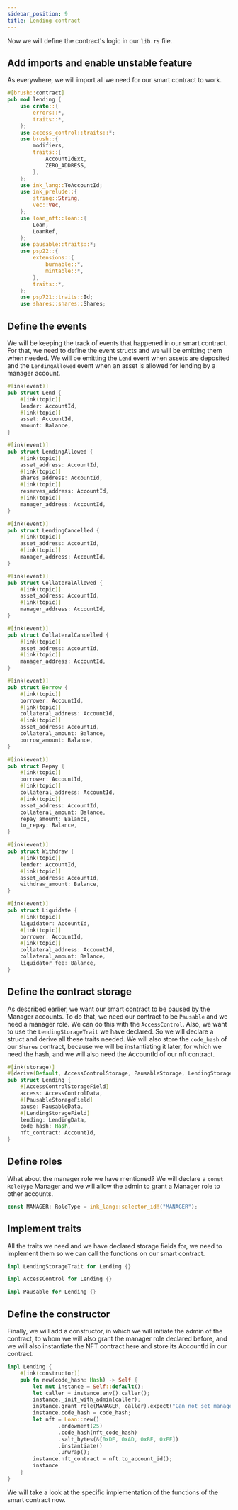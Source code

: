 ```yaml
---
sidebar_position: 9
title: Lending contract
---
```


Now we will define the contract's logic in our `lib.rs` file.

## Add imports and enable unstable feature

As everywhere, we will import all we need for our smart contract to work.

```rust
#[brush::contract]
pub mod lending {
    use crate::{
        errors::*,
        traits::*,
    };
    use access_control::traits::*;
    use brush::{
        modifiers,
        traits::{
            AccountIdExt,
            ZERO_ADDRESS,
        },
    };
    use ink_lang::ToAccountId;
    use ink_prelude::{
        string::String,
        vec::Vec,
    };
    use loan_nft::loan::{
        Loan,
        LoanRef,
    };
    use pausable::traits::*;
    use psp22::{
        extensions::{
            burnable::*,
            mintable::*,
        },
        traits::*,
    };
    use psp721::traits::Id;
    use shares::shares::Shares;
```

## Define the events

We will be keeping the track of events that happened in our smart contract. For that, we need to define the event structs and we will be emitting them when needed. We will be emitting the `Lend` event when assets are deposited and the `LendingAllowed` event when an asset is allowed for lending by a manager account.

```rust
#[ink(event)]
pub struct Lend {
    #[ink(topic)]
    lender: AccountId,
    #[ink(topic)]
    asset: AccountId,
    amount: Balance,
}

#[ink(event)]
pub struct LendingAllowed {
    #[ink(topic)]
    asset_address: AccountId,
    #[ink(topic)]
    shares_address: AccountId,
    #[ink(topic)]
    reserves_address: AccountId,
    #[ink(topic)]
    manager_address: AccountId,
}

#[ink(event)]
pub struct LendingCancelled {
    #[ink(topic)]
    asset_address: AccountId,
    #[ink(topic)]
    manager_address: AccountId,
}

#[ink(event)]
pub struct CollateralAllowed {
    #[ink(topic)]
    asset_address: AccountId,
    #[ink(topic)]
    manager_address: AccountId,
}

#[ink(event)]
pub struct CollateralCancelled {
    #[ink(topic)]
    asset_address: AccountId,
    #[ink(topic)]
    manager_address: AccountId,
}

#[ink(event)]
pub struct Borrow {
    #[ink(topic)]
    borrower: AccountId,
    #[ink(topic)]
    collateral_address: AccountId,
    #[ink(topic)]
    asset_address: AccountId,
    collateral_amount: Balance,
    borrow_amount: Balance,
}

#[ink(event)]
pub struct Repay {
    #[ink(topic)]
    borrower: AccountId,
    #[ink(topic)]
    collateral_address: AccountId,
    #[ink(topic)]
    asset_address: AccountId,
    collateral_amount: Balance,
    repay_amount: Balance,
    to_repay: Balance,
}

#[ink(event)]
pub struct Withdraw {
    #[ink(topic)]
    lender: AccountId,
    #[ink(topic)]
    asset_address: AccountId,
    withdraw_amount: Balance,
}

#[ink(event)]
pub struct Liquidate {
    #[ink(topic)]
    liquidator: AccountId,
    #[ink(topic)]
    borrower: AccountId,
    #[ink(topic)]
    collateral_address: AccountId,
    collateral_amount: Balance,
    liquidator_fee: Balance,
}
```

## Define the contract storage

As described earlier, we want our smart contract to be paused by the Manager accounts. To do that, we need our contract to be `Pausable` and we need a manager role. We can do this with the `AccessControl`. Also, we want to use the `LendingStorageTrait` we have declared. So we will declare a struct and derive all these traits needed. We will also store the `code_hash` of our `Shares` contract, because we will be instantiating it later, for which we need the hash, and we will also need the AccountId of our nft contract.

```rust
#[ink(storage)]
#[derive(Default, AccessControlStorage, PausableStorage, LendingStorage)]
pub struct Lending {
    #[AccessControlStorageField]
    access: AccessControlData,
    #[PausableStorageField]
    pause: PausableData,
    #[LendingStorageField]
    lending: LendingData,
    code_hash: Hash,
    nft_contract: AccountId,
}
```

## Define roles

What about the manager role we have mentioned? We will declare a `const RoleType` Manager and we will allow the admin to grant a Manager role to other accounts.

```rust
const MANAGER: RoleType = ink_lang::selector_id!("MANAGER");
```

## Implement traits

All the traits we need and we have declared storage fields for, we need to implement them so we can call the functions on our smart contract.

```rust
impl LendingStorageTrait for Lending {}

impl AccessControl for Lending {}

impl Pausable for Lending {}
```

## Define the constructor

Finally, we will add a constructor, in which we will initiate the admin of the contract, to whom we will also grant the manager role declared before, and we will also instantiate the NFT contract here and store its AccountId in our contract.

```rust
impl Lending {
    #[ink(constructor)]
    pub fn new(code_hash: Hash) -> Self {
        let mut instance = Self::default();
        let caller = instance.env().caller();
        instance._init_with_admin(caller);
        instance.grant_role(MANAGER, caller).expect("Can not set manager role");
        instance.code_hash = code_hash;
        let nft = Loan::new()
                .endowment(25)
                .code_hash(nft_code_hash)
                .salt_bytes(&[0xDE, 0xAD, 0xBE, 0xEF])
                .instantiate()
                .unwrap();
        instance.nft_contract = nft.to_account_id();
        instance
    }
}
```

We will take a look at the specific implementation of the functions of the smart contract now.